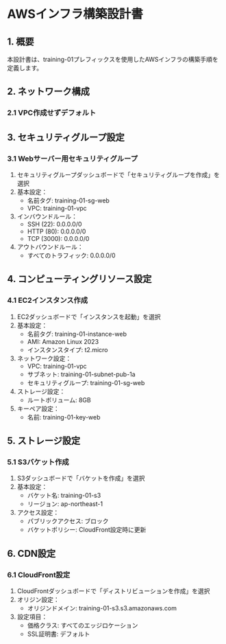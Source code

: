 # AWSインフラ構築設計書

## 1. 概要
本設計書は、training-01プレフィックスを使用したAWSインフラの構築手順を定義します。

## 2. ネットワーク構成
### 2.1 VPC作成せずデフォルト

## 3. セキュリティグループ設定
### 3.1 Webサーバー用セキュリティグループ
1. セキュリティグループダッシュボードで「セキュリティグループを作成」を選択
2. 基本設定：
   - 名前タグ: training-01-sg-web
   - VPC: training-01-vpc
3. インバウンドルール：
   - SSH (22): 0.0.0.0/0
   - HTTP (80): 0.0.0.0/0
   - TCP (3000): 0.0.0.0/0
4. アウトバウンドルール：
   - すべてのトラフィック: 0.0.0.0/0

## 4. コンピューティングリソース設定
### 4.1 EC2インスタンス作成
1. EC2ダッシュボードで「インスタンスを起動」を選択
2. 基本設定：
   - 名前タグ: training-01-instance-web
   - AMI: Amazon Linux 2023
   - インスタンスタイプ: t2.micro
3. ネットワーク設定：
   - VPC: training-01-vpc
   - サブネット: training-01-subnet-pub-1a
   - セキュリティグループ: training-01-sg-web
4. ストレージ設定：
   - ルートボリューム: 8GB
5. キーペア設定：
   - 名前: training-01-key-web

## 5. ストレージ設定
### 5.1 S3バケット作成
1. S3ダッシュボードで「バケットを作成」を選択
2. 基本設定：
   - バケット名: training-01-s3
   - リージョン: ap-northeast-1
3. アクセス設定：
   - パブリックアクセス: ブロック
   - バケットポリシー: CloudFront設定時に更新

## 6. CDN設定
### 6.1 CloudFront設定
1. CloudFrontダッシュボードで「ディストリビューションを作成」を選択
2. オリジン設定：
   - オリジンドメイン: training-01-s3.s3.amazonaws.com
3. 設定項目：
   - 価格クラス: すべてのエッジロケーション
   - SSL証明書: デフォルト